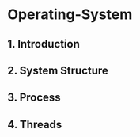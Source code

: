 Operating-System
========================

## 1. Introduction 
## 2. System Structure
## 3. Process
## 4. Threads
